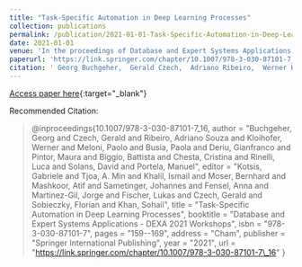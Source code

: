 ```yaml
---
title: "Task-Specific Automation in Deep Learning Processes"
collection: publications
permalink: /publication/2021-01-01-Task-Specific-Automation-in-Deep-Learning-Processes
date: 2021-01-01
venue: 'In the proceedings of Database and Expert Systems Applications - DEXA 2021 Workshops'
paperurl: 'https://link.springer.com/chapter/10.1007/978-3-030-87101-7_16'
citation: ' Georg Buchgeher,  Gerald Czech,  Adriano Ribeiro,  Werner Kloihofer,  Paolo Meloni,  Paola Busia,  Gianfranco Deriu,  Maura Pintor,  Battista Biggio,  Cristina Chesta,  Luca Rinelli,  David Solans,  Manuel Portela, &quot;Task-Specific Automation in Deep Learning Processes.&quot; In the proceedings of Database and Expert Systems Applications - DEXA 2021 Workshops, 2021.'
---
```

[Access paper here](https://link.springer.com/chapter/10.1007/978-3-030-87101-7_16){:target="_blank"}

Recommended Citation: 
>@inproceedings{10.1007/978-3-030-87101-7_16,
    author = &quot;Buchgeher, Georg and Czech, Gerald and Ribeiro, Adriano Souza and Kloihofer, Werner and Meloni, Paolo and Busia, Paola and Deriu, Gianfranco and Pintor, Maura and Biggio, Battista and Chesta, Cristina and Rinelli, Luca and Solans, David and Portela, Manuel&quot;,
    editor = &quot;Kotsis, Gabriele and Tjoa, A. Min and Khalil, Ismail and Moser, Bernhard and Mashkoor, Atif and Sametinger, Johannes and Fensel, Anna and Martinez-Gil, Jorge and Fischer, Lukas and Czech, Gerald and Sobieczky, Florian and Khan, Sohail&quot;,
    title = &quot;Task-Specific Automation in Deep Learning Processes&quot;,
    booktitle = &quot;Database and Expert Systems Applications - DEXA 2021 Workshops&quot;,
    isbn = &quot;978-3-030-87101-7&quot;,
    pages = &quot;159--169&quot;,
    address = &quot;Cham&quot;,
    publisher = &quot;Springer International Publishing&quot;,
    year = &quot;2021&quot;,
    url = &quot;https://link.springer.com/chapter/10.1007/978-3-030-87101-7\_16&quot;
}
